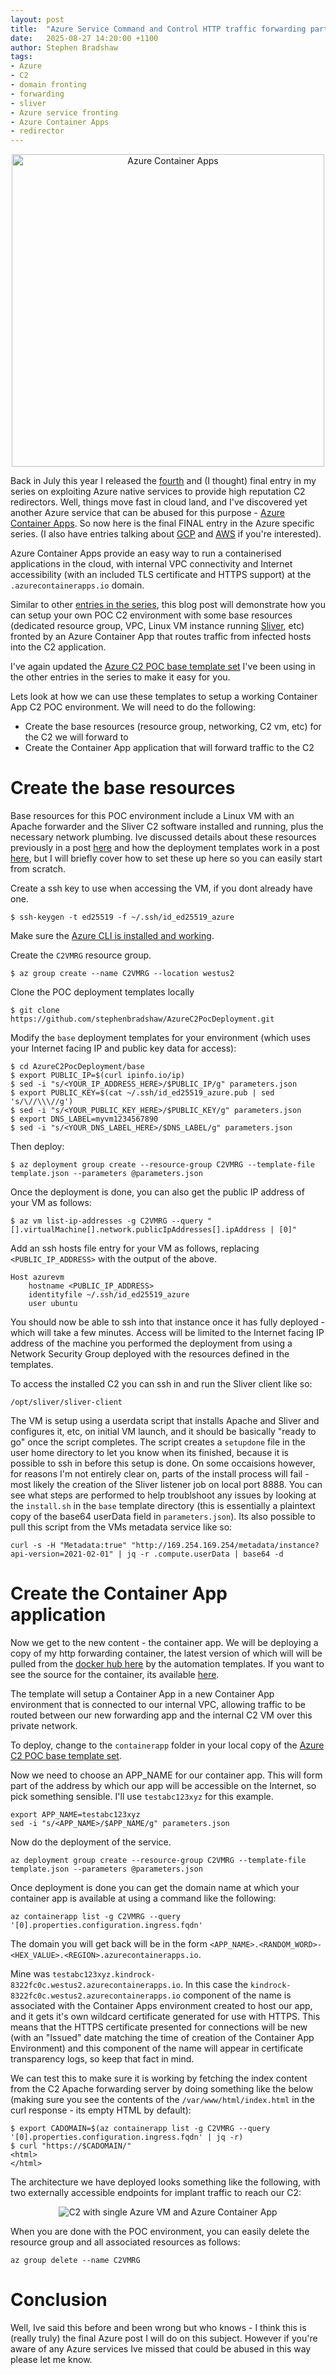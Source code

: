 ```yaml
---
layout: post
title:  "Azure Service Command and Control HTTP traffic forwarding part 5"
date:   2025-08-27 14:20:00 +1100
author: Stephen Bradshaw
tags:
- Azure
- C2
- domain fronting
- forwarding
- sliver
- Azure service fronting
- Azure Container Apps
- redirector
---
```


<p align="center">
  <img width="500" height="500" src="/assets/img/container_apps_puppeteer.png" alt="Azure Container Apps">
</p>

Back in July this year I released the [fourth](/2025/07/30/azure-service-c2-forwarding-part4.html) and (I thought) final entry in my series on exploiting Azure native services to provide high reputation C2 redirectors. Well, things move fast in cloud land, and I've discovered yet another Azure service that can be abused for this purpose - [Azure Container Apps](https://azure.microsoft.com/en-us/products/container-apps). So now here is the final FINAL entry in the Azure specific series. (I also have entries talking about [GCP](/tags.html#GCP) and [AWS](/tags.html#AWS) if you're interested). 

Azure Container Apps provide an easy way to run a containerised applications in the cloud, with internal VPC connectivity and Internet accessibility (with an included TLS certificate and HTTPS support) at the `.azurecontainerapps.io` domain.

Similar to other [entries in the series](/tags.html#azure-service-fronting), this blog post will demonstrate how you can setup your own POC C2 environment with some base resources (dedicated resource group, VPC, Linux VM instance running [Sliver](https://github.com/BishopFox/sliver), etc) fronted by an Azure Container App that routes traffic from infected hosts into the C2 application. 

I've again updated the [Azure C2 POC base template set](https://github.com/stephenbradshaw/AzureC2PocDeployment) I've been using in the other entries in the series to make it easy for you. 

Lets look at how we can use these templates to setup a working Container App C2 POC environment. We will need to do the following:
* Create the base resources (resource group, networking, C2 vm, etc) for the C2 we will forward to
* Create the Container App application that will forward traffic to the C2


# Create the base resources

Base resources for this POC environment include a Linux VM with an Apache forwarder and the Sliver C2 software installed and running, plus the necessary network plumbing. Ive discussed details about these resources previously in a post [here](/2025/05/07/azure-service-C2-forwarding.html#manual-deployment---azure-poc-environment) and how the deployment templates work in a post [here](/2025/06/04/azure_c&c_poc_infra_deployment.html), but I will briefly cover how to set these up here so you can easily start from scratch.

Create a ssh key to use when accessing the VM, if you dont already have one.

```
$ ssh-keygen -t ed25519 -f ~/.ssh/id_ed25519_azure
```

Make sure the [Azure CLI is installed and working](https://learn.microsoft.com/en-us/cli/azure/install-azure-cli-linux?pivots=apt).


Create the `C2VMRG` resource group.

```
$ az group create --name C2VMRG --location westus2
```

Clone the POC deployment templates locally
```
$ git clone https://github.com/stephenbradshaw/AzureC2PocDeployment.git
```


Modify the `base` deployment templates for your environment (which uses your Internet facing IP and public key data for access):
```
$ cd AzureC2PocDeployment/base
$ export PUBLIC_IP=$(curl ipinfo.io/ip)
$ sed -i "s/<YOUR_IP_ADDRESS_HERE>/$PUBLIC_IP/g" parameters.json
$ export PUBLIC_KEY=$(cat ~/.ssh/id_ed25519_azure.pub | sed 's/\//\\\//g')
$ sed -i "s/<YOUR_PUBLIC_KEY_HERE>/$PUBLIC_KEY/g" parameters.json
$ export DNS_LABEL=myvm1234567890
$ sed -i "s/<YOUR_DNS_LABEL_HERE>/$DNS_LABEL/g" parameters.json
```

Then deploy:

```
$ az deployment group create --resource-group C2VMRG --template-file template.json --parameters @parameters.json
```

Once the deployment is done, you can also get the public IP address of your VM as follows:

```
$ az vm list-ip-addresses -g C2VMRG --query "[].virtualMachine[].network.publicIpAddresses[].ipAddress | [0]"
```

Add an ssh hosts file entry for your VM as follows, replacing `<PUBLIC_IP_ADDRESS>` with the output of the above.

```
Host azurevm
    hostname <PUBLIC_IP_ADDRESS>
    identityfile ~/.ssh/id_ed25519_azure
    user ubuntu
```

You should now be able to ssh into that instance once it has fully deployed - which will take a few minutes. Access will be limited to the Internet facing IP address of the machine you performed the deployment from using a Network Security Group deployed with the resources defined in the templates.


To access the installed C2 you can ssh in and run the Sliver client like so:

```
/opt/sliver/sliver-client
```


The VM is setup using a userdata script that installs Apache and Sliver and configures it, etc,  on initial VM launch, and it should be basically "ready to go" once the script completes.  The script creates a `setupdone` file in the user home directory to let you know when its finished, because it is possible to ssh in before this setup is done. On some occaisions however, for reasons I'm not entirely clear on, parts of the install process will fail - most likely the creation of the Sliver listener job on local port 8888. You can see what steps are performed to help troublshoot any issues by looking at the `install.sh` in the `base` template directory (this is essentially a plaintext copy of the base64 userData field in `parameters.json`). Its also possible to pull this script from the VMs metadata service like so:
```
curl -s -H "Metadata:true" "http://169.254.169.254/metadata/instance?api-version=2021-02-01" | jq -r .compute.userData | base64 -d
```



# Create the Container App application 

Now we get to the new content - the container app. We will be deploying a copy of my http forwarding container, the latest version of which will will be pulled from the [docker hub here](https://hub.docker.com/r/stephenbradshaw/httpforwardcontainer) by the automation templates. If you want to see the source for the container, its available [here](https://github.com/stephenbradshaw/HTTPForwardContainer).

The template will setup a Container App in a new Container App environment that is connected to our internal VPC, allowing traffic to be routed between our new forwarding app and the internal C2 VM over this private network.


To deploy, change to the `containerapp` folder in your local copy of the [Azure C2 POC base template set](https://github.com/stephenbradshaw/AzureC2PocDeployment).

Now we need to choose an APP_NAME for our container app. This will form part of the address by which our app will be accessible on the Internet, so pick something sensible. I'll use `testabc123xyz` for this example.

```
export APP_NAME=testabc123xyz
sed -i "s/<APP_NAME>/$APP_NAME/g" parameters.json
```

Now do the deployment of the service.

```
az deployment group create --resource-group C2VMRG --template-file template.json --parameters @parameters.json
```

Once deployment is done you can get the domain name at which your container app is available at using a command like the following:

```
az containerapp list -g C2VMRG --query '[0].properties.configuration.ingress.fqdn'
```

The domain you will get back will be in the form `<APP_NAME>.<RANDOM_WORD>-<HEX_VALUE>.<REGION>.azurecontainerapps.io`.

Mine was `testabc123xyz.kindrock-8322fc0c.westus2.azurecontainerapps.io`. In this case the `kindrock-8322fc0c.westus2.azurecontainerapps.io` component of the name is associated with the Container Apps environment created to host our app, and it gets it's own wildcard certificate generated for use with HTTPS. This means that the HTTPS certificate presented for connections will be new (with an "Issued" date matching the time of creation of the Container App Environment) and this component of the name will appear in certificate transparency logs, so keep that fact in mind.

We can test this to make sure it is working by fetching the index content from the C2 Apache forwarding server by doing something like the below (making sure you see the contents of the `/var/www/html/index.html` in the curl response - its empty HTML by default):


```
$ export CADOMAIN=$(az containerapp list -g C2VMRG --query '[0].properties.configuration.ingress.fqdn' | jq -r)
$ curl "https://$CADOMAIN/"
<html>
</html>
```


The architecture we have deployed looks something like the following, with two externally accessible endpoints for implant traffic to reach our C2:

<p align="center">
  <img src="/assets/img/c2_architecture_basic_azure_ca.png" alt="C2 with single Azure VM and Azure Container App">
</p>


When you are done with the POC environment, you can easily delete the resource group and all associated resources as follows:

```
az group delete --name C2VMRG
```


# Conclusion

Well, Ive said this before and been wrong but who knows - I think this is (really truly) the final Azure post I will do on this subject. However if you're aware of any Azure services Ive missed that could be abused in this way please let me know.


